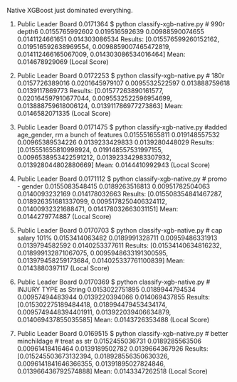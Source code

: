 Native XGBoost just dominated everything.

1) Public Leader Board 0.0171364
$ python classify-xgb-native.py # 990r depth6
0.0155765992602
0.019516592639
0.00988590074655
0.0141124661651
0.014303086534
Results: [0.015576599260152162, 0.019516592638969554, 0.0098859007465472819, 0.014112466165067009, 0.014303086534016464]
Mean: 0.014678929069 (Local Score)

2) Public Leader Board 0.0172253
$ python classify-xgb-native.py # 180r
0.0157726389016
0.0201645979107
0.0095532522597
0.013888759618
0.0139117869773
Results: [0.01577263890161577, 0.020164597910677044, 0.0095532522596954699, 0.013888759618006124, 0.013911786977273863]
Mean: 0.0146582071335 (Local Score)

3) Public Leader Board 0.0171475
$ python classify-xgb-native.py #added age_gender, rm a bunch of features
0.015551655811
0.019148557532
0.00965389534226
0.0139233429833
0.0139280448029
Results: [0.015551655810998924, 0.019148557531997155, 0.0096538953422591212, 0.013923342983307932, 0.013928044802880669]
Mean: 0.0144410992943 (Local Score)

4) Public Leader Board 0.0171112
$ python classify-xgb-native.py # promo - gender
0.0155083548415
0.0189263516813
0.00951782504063
0.0140093232169
0.014178032663
Results: [0.015508354841467287, 0.018926351681337099, 0.0095178250406324112, 0.01400932321688471, 0.014178032663031151]
Mean: 0.0144279774887 (Local Score)

5) Public Leader Board 0.0170703
$ python classify-xgb-native.py # cap salary 101%
0.0153414063482
0.0189991328711
0.00959486331913
0.0139794582592
0.0140253377611
Results: [0.01534140634816232, 0.018999132871067075, 0.0095948633191300595, 0.013979458259173684, 0.014025337761100839]
Mean: 0.0143880397117 (Local Score)

6) Public Leader Board 0.0170369
$ python classify-xgb-native.py # INJURY TYPE as String
0.0153022751895
0.0189944794534
0.00957494483944
0.0139220394066
0.014069437855
Results: [0.015302275189484418, 0.018994479453434174, 0.0095749448394401911, 0.013922039406634879, 0.014069437855035585]
Mean: 0.0143726353488 (Local Score)

7) Public Leader Board 0.0169515
$ python classify-xgb-native.py # better minchildage # treat as str
0.0152455036731
0.0189285563506
0.00961418416464
0.0139189502782
0.0139664367926
Results: [0.015245503673132394, 0.018928556350630326, 0.0096141841646366355, 0.01391895027824846, 0.013966436792574888]
Mean: 0.0143347262518 (Local Score)